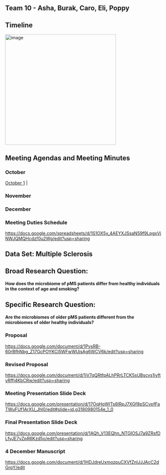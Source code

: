 

## Team 10 - Asha, Burak, Caro, Eli, Poppy

## Timeline

<img width="356" alt="image" src="https://github.com/user-attachments/assets/7da94dbe-f3e4-4ac3-bab5-985ad9433049" />

## Meeting Agendas and Meeting Minutes

### October

[October 1](#MeetingMinutes) | 

### November

### December




### Meeting Duties Schedule
https://docs.google.com/spreadsheets/d/1S1OX5y_4AEYXJSsaN59f9LpgxVjNWJQMQHcdzf0u2Wg/edit?usp=sharing





## Data Set: Multiple Sclerosis

## Broad Research Question: 
#### How does the microbiome of pMS patients differ from healthy individuals in the context of age and smoking?

## Specific Research Question: 
#### Are the microbiomes of older pMS patients different from the microbiomes of older healthy individuals?

### Proposal
https://docs.google.com/document/d/1PysRB-60rBfhNbg_Z17GcPOYKCj5WFwWUjsAg6WCV6k/edit?usp=sharing

### Revised Proposal
https://docs.google.com/document/d/1iV7qQRtfpALhPRrLTCK5sUBscvs1iyftyRffj4KbCRw/edit?usp=sharing

### Meeting Presentation Slide Deck
https://docs.google.com/presentation/d/17OqHqWITs6IRpJ7XGf8pSCvpfFaTWuFUf1ArXU_JhI0/edit#slide=id.g3180980154e_1_0

### Final Presentation Slide Deck
https://docs.google.com/presentation/d/1AQh_V13EQhn_NTGIOSJ7a9ZRsfDLfyJE7vZpR6Kzd5o/edit?usp=sharing

### 4 December Manuscript
[https://docs.google.com/document/d/1HDJdreUxmozpuCXVfZnlJJJAcC2dGrqY/edit
](https://docs.google.com/document/d/1p-lznWlYvkr-R6OdV3ogunJJFHOQc7qOIC91pVjLIbI/edit?usp=sharing)
